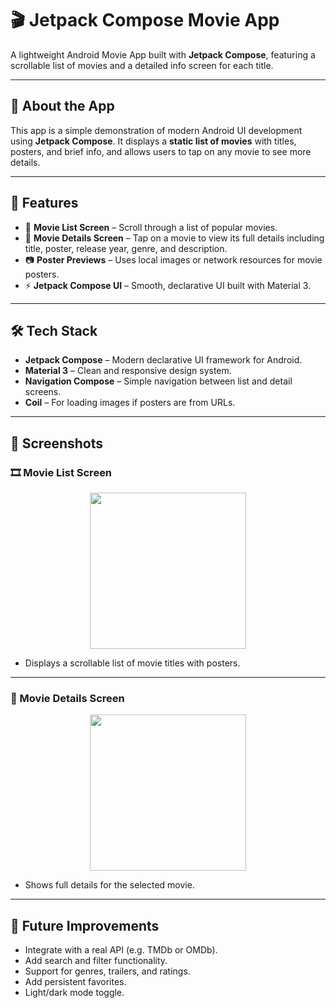 # 🎬 Jetpack Compose Movie App

A lightweight Android Movie App built with **Jetpack Compose**, featuring a scrollable list of movies and a detailed info screen for each title.

---

## 🧩 About the App

This app is a simple demonstration of modern Android UI development using **Jetpack Compose**. It displays a **static list of movies** with titles, posters, and brief info, and allows users to tap on any movie to see more details.

---

## 📱 Features

- 🧾 **Movie List Screen** – Scroll through a list of popular movies.
- 📄 **Movie Details Screen** – Tap on a movie to view its full details including title, poster, release year, genre, and description.
- 📷 **Poster Previews** – Uses local images or network resources for movie posters.
- ⚡ **Jetpack Compose UI** – Smooth, declarative UI built with Material 3.

---

## 🛠️ Tech Stack

- **Jetpack Compose** – Modern declarative UI framework for Android.
- **Material 3** – Clean and responsive design system.
- **Navigation Compose** – Simple navigation between list and detail screens.
- **Coil** – For loading images if posters are from URLs.

---

## 📸 Screenshots

### 🎞️ Movie List Screen

<p align="center">
  <img src="screenshots/movie_list.png" width="250"/>
</p>

- Displays a scrollable list of movie titles with posters.

---

### 📃 Movie Details Screen

<p align="center">
  <img src="screenshots/movie_details.png" width="250"/>
</p>

- Shows full details for the selected movie.

---

## 🚀 Future Improvements

- Integrate with a real API (e.g. TMDb or OMDb).
- Add search and filter functionality.
- Support for genres, trailers, and ratings.
- Add persistent favorites.
- Light/dark mode toggle.
